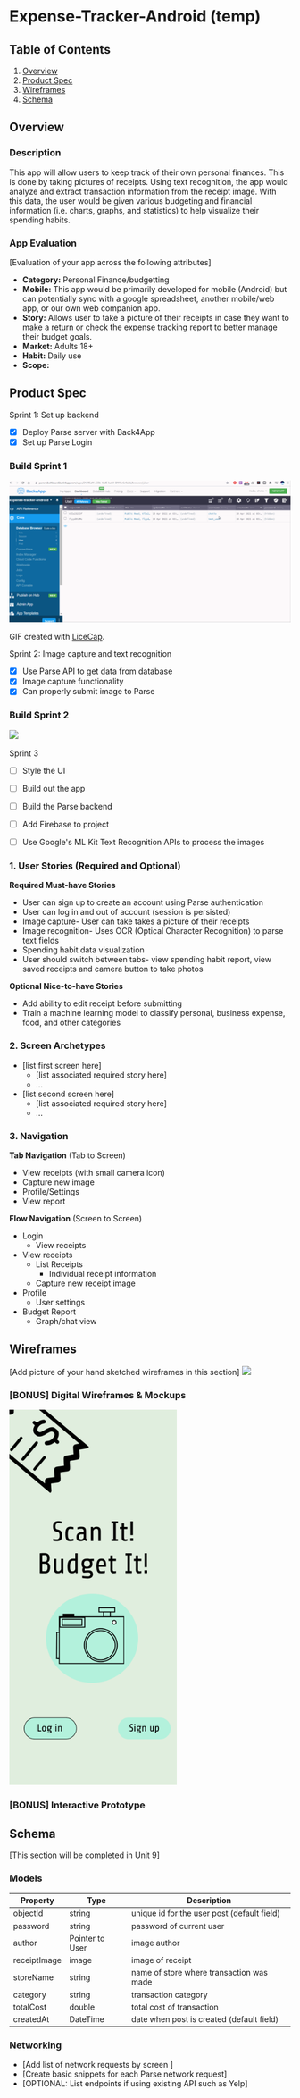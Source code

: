 # Expense-Tracker-Android (temp)

## Table of Contents
1. [Overview](#Overview)
1. [Product Spec](#Product-Spec)
1. [Wireframes](#Wireframes)
2. [Schema](#Schema)

## Overview
### Description
This app will allow users to keep track of their own personal finances. This is done by taking pictures of receipts. Using text recognition, the app would analyze and extract transaction information from the receipt image. With this data, the user would be given various budgeting and financial information (i.e. charts, graphs, and statistics) to help visualize their spending habits.

### App Evaluation
[Evaluation of your app across the following attributes]
- **Category:** Personal Finance/budgetting
- **Mobile:** This app would be primarily developed for mobile (Android) but can potentially sync with a google spreadsheet, another mobile/web app, or our own web companion app.
- **Story:** Allows user to take a picture of their receipts in case they want to make a return or check the expense tracking report to better manage their budget goals.
- **Market:** Adults 18+
- **Habit:** Daily use
- **Scope:** 

## Product Spec

Sprint 1: Set up backend
- [x] Deploy Parse server with Back4App
- [x] Set up Parse Login

### Build Sprint 1

![](./sprint_1.gif)

GIF created with [LiceCap](http://www.cockos.com/licecap/).

Sprint 2: Image capture and text recognition
- [x] Use Parse API to get data from database
- [x] Image capture functionality
- [x] Can properly submit image to Parse

### Build Sprint 2

![](./sprint_2.gif)

Sprint 3
- [ ] Style the UI
- [ ] Build out the app
- [ ] Build the Parse backend
- [ ] Add Firebase to project
- [ ] Use Google's ML Kit Text Recognition APIs to process the images




### 1. User Stories (Required and Optional)

**Required Must-have Stories**

* User can sign up to create an account using Parse authentication
* User can log in and out of account (session is persisted)
* Image capture- User can take takes a picture of their receipts
* Image recognition- Uses OCR (Optical Character Recognition) to parse text fields
* Spending habit data visualization
* User should switch between tabs- view spending habit report, view saved receipts and camera button to take photos

**Optional Nice-to-have Stories**

* Add ability to edit receipt before submitting
* Train a machine learning model to classify personal, business expense, food, and other categories

### 2. Screen Archetypes

* [list first screen here]
   * [list associated required story here]
   * ...
* [list second screen here]
   * [list associated required story here]
   * ...

### 3. Navigation

**Tab Navigation** (Tab to Screen)

* View receipts (with small camera icon)
* Capture new image
* Profile/Settings
* View report

**Flow Navigation** (Screen to Screen)

* Login
   * View receipts
* View receipts
   * List Receipts
       * Individual receipt information
   * Capture new receipt image
* Profile
    * User settings
* Budget Report
    * Graph/chat view

## Wireframes
[Add picture of your hand sketched wireframes in this section]
<img src="YOUR_WIREFRAME_IMAGE_URL" width=600>

### [BONUS] Digital Wireframes & Mockups
<img src="BudgetApp.gif" width=300>

### [BONUS] Interactive Prototype

## Schema 
[This section will be completed in Unit 9]
### Models

| Property | Type | Description |
| -------- | ---- | ----------- |
| objectId | string | unique id for the user post (default field) |
| password | string | password of current user |
| author | Pointer to User | image author |
| receiptImage | image | image of receipt |
| storeName | string | name of store where transaction was made |
| category | string | transaction category |
| totalCost | double | total cost of transaction |
| createdAt | DateTime | date when post is created (default field) |


### Networking
- [Add list of network requests by screen ]
- [Create basic snippets for each Parse network request]
- [OPTIONAL: List endpoints if using existing API such as Yelp]
